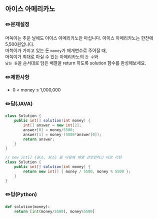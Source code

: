 ## <b>아이스 아메리카노</b>
### ✏️문제설정
머쓱이는 추운 날에도 아이스 아메리카노만 마십니다. 아이스 아메리카노는 한잔에 5,500원입니다.   
머쓱이가 가지고 있는 돈 `money`가 매개변수로 주어질 때,  
머쓱이가 최대로 마실 수 있는 아메리카노의 `잔 수`와   
`남는 돈`을 순서대로 담은 배열을 return 하도록 solution 함수를 완성해보세요.
### ✏️제한사항
* 0 < money ≤ 1,000,000
### ✏️답(JAVA)
```java
class Solution {
    public int[] solution(int money) {
        int[] answer = new int[2];
        answer[0] = money/5500;
        answer[1] = money-(5500*answer[0]);
        return answer;
    }
}

// new int[] {원소, 원소} 를 이용해 배열 선언안하고 바로 리턴
class Solution {
    public int[] solution(int money) {
        return new int[] { money / 5500, money % 5500 };
    }
}

```
### ✏️답(Python)
```python
def solution(money):
    return [int(money/5500), money%5500]
```
